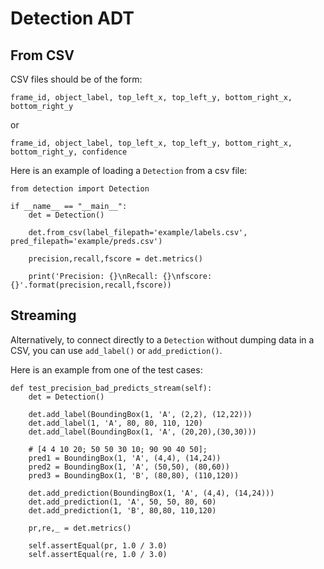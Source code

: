 # Detection ADT

## From CSV

CSV files should be of the form:
```
frame_id, object_label, top_left_x, top_left_y, bottom_right_x, bottom_right_y
```
or
```
frame_id, object_label, top_left_x, top_left_y, bottom_right_x, bottom_right_y, confidence
```

Here is an example of loading a `Detection` from a csv file:

```
from detection import Detection

if __name__ == "__main__":
    det = Detection()

    det.from_csv(label_filepath='example/labels.csv', pred_filepath='example/preds.csv')

    precision,recall,fscore = det.metrics()

    print('Precision: {}\nRecall: {}\nfscore: {}'.format(precision,recall,fscore))
```

## Streaming

Alternatively, to connect directly to a `Detection` without dumping data in a CSV, you can use `add_label()` or `add_prediction()`.

Here is an example from one of the test cases:
```
def test_precision_bad_predicts_stream(self):
    det = Detection()

    det.add_label(BoundingBox(1, 'A', (2,2), (12,22)))
    det.add_label(1, 'A', 80, 80, 110, 120)
    det.add_label(BoundingBox(1, 'A', (20,20),(30,30)))

    # [4 4 10 20; 50 50 30 10; 90 90 40 50];
    pred1 = BoundingBox(1, 'A', (4,4), (14,24))
    pred2 = BoundingBox(1, 'A', (50,50), (80,60))
    pred3 = BoundingBox(1, 'B', (80,80), (110,120))

    det.add_prediction(BoundingBox(1, 'A', (4,4), (14,24)))
    det.add_prediction(1, 'A', 50, 50, 80, 60)
    det.add_prediction(1, 'B', 80,80, 110,120)

    pr,re,_ = det.metrics()

    self.assertEqual(pr, 1.0 / 3.0)
    self.assertEqual(re, 1.0 / 3.0)
```
